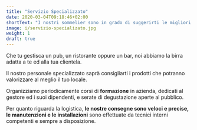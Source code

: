 ```yaml
---
title: "Servizio Specializzato"
date: 2020-03-04T09:18:46+02:00
shortText: "I nostri sommelier sono in grado di suggerirti le migliori birre speciali per la tua attività, valorizzando le tue caratteristiche e peculiarità."
image: i/servizio-specializato.jpg
weight: 1
draft: true
---
```


Che tu gestisca un pub, un ristorante oppure un bar, noi abbiamo la birra adatta a te ed alla tua clientela.

Il nostro personale specializzato saprà consigliarti i prodotti che potranno valorizzare al meglio il tuo locale.

Organizziamo periodicamente corsi di **formazione** in azienda, dedicati al gestore ed i suoi dipendenti, e serate di degustazione aperte al pubblico.

Per quanto riguarda la logistica, **le nostre consegne sono veloci e precise, le manutenzioni e le installazioni** sono effettuate da tecnici interni competenti e sempre a disposizione.

